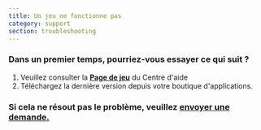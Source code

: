 ```yaml
---
title: Un jeu ne fonctionne pas
category: support 
section: troubleshooting
---
```

### Dans un premier temps, pourriez-vous essayer ce qui suit ?

1. Veuillez consulter la **[Page de jeu](https://help.Studycat.com/hc/en-us/categories/34781881763353-Gameplay)** du Centre d'aide
2. Téléchargez la dernière version depuis votre boutique d'applications.

### Si cela ne résout pas le problème, veuillez [envoyer une demande.](https://help.Studycat.com/hc/en-gb/requests/new)